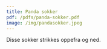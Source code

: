 ```yaml
---
title: Panda sokker
pdf: /pdfs/panda-sokker.pdf
image: /img/pandasokker.jpeg
---
```


Disse sokker strikkes oppefra og ned.